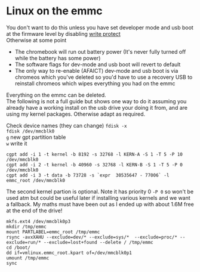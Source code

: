 # Linux on the emmc
You don't want to do this unless you have set developer mode and usb boot at the firmware level by disabling [write protect](https://github.com/gripped/XE503C32-arch-linux-kernel/tree/main/write-protect-screw)  
Otherwise at some point
 - The chromebook will run out battery power (It's never fully turned off while the battery has some power)
 - The software flags for dev-mode and usb boot will revert to default
 - The only way to re-enable (AFAICT) dev-mode and usb boot is via chromeos which you've deleted so you'd have to use a recovery USB to reinstall chromeos which wipes everything you had on the emmc

Everything on the emmc can be deleted.  
The following is not a full guide but shows one way to do it assuming you already have a working install on the usb drive your doing it from, and are using my kernel packages. Otherwise adapt as required.

Check device names (they can change)
`fdisk -x`  
`fdisk /dev/mmcblk0`  
`g` new gpt partition table  
`w` write it  
```
cgpt add -i 1 -t kernel -b 8192 -s 32768 -l KERN-A -S 1 -T 5 -P 10 /dev/mmcblk0
cgpt add -i 2 -t kernel -b 40960 -s 32768 -l KERN-B -S 1 -T 5 -P 0 /dev/mmcblk0
cgpt add -i 3 -t data -b 73728 -s `expr  30535647 - 77006` -l emmc_root /dev/mmcblk0
```
The second kernel partion is optional. Note it has priority 0 `-P 0` so won't be used atm but could be useful later if installing various kernels and we want a fallback.
My maths must have been out as I ended up with about 1.6M free at the end of the drive!
```
mkfs.ext4 /dev/mmcblk0p3
mkdir /tmp/emmc
mount PARTLABEL=emmc_root /tmp/emmc
rsync -avxXAHU --exclude=dev/* --exclude=sys/*  --exclude=proc/* --exclude=run/* --exclude=lost+found --delete / /tmp/emmc
cd /boot/
dd if=vmlinux.emmc_root.kpart of=/dev/mmcblk0p1
umount /tmp/emmc
sync
```
